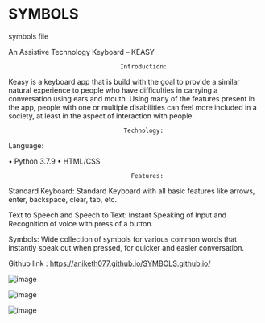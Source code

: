 # SYMBOLS
 symbols file
 
  An Assistive Technology Keyboard – KEASY

                                   Introduction: 

Keasy is a keyboard app that is build with the goal to provide a similar natural experience to people who have difficulties in carrying a conversation using ears and mouth. Using many of the features present in the app, people with one or multiple disabilities can feel more included in a society, at least in the aspect of interaction with people.

                                    Technology: 
 
 Language:
 
• Python 3.7.9
• HTML/CSS

                                      Features:
Standard Keyboard:
Standard Keyboard with all basic features like arrows, enter, backspace, clear, tab, etc.

Text to Speech and Speech to Text:
Instant Speaking of Input and Recognition of voice with press of a button.

Symbols:
Wide collection of symbols for various common words that instantly speak out when pressed, for quicker and easier conversation.

Github link : https://aniketh077.github.io/SYMBOLS.github.io/



![image](https://user-images.githubusercontent.com/69419368/126290197-0105cf49-4ef3-4222-9529-2c3f3cc2d535.png)

![image](https://user-images.githubusercontent.com/69419368/126290257-64eee4db-d901-4e75-a8b3-1145ce17eb32.png)


![image](https://user-images.githubusercontent.com/69419368/126290280-a4473a8a-f799-4159-aa51-a9c3c7400f8c.png)




